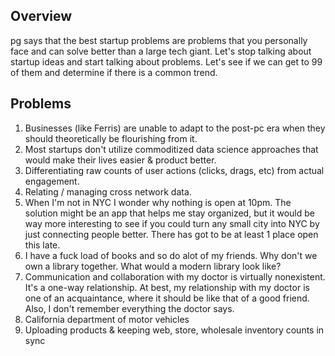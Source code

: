 ## Overview ##
pg says that the best startup problems are problems that you personally face and can solve better than a large tech giant. Let's stop talking about startup ideas and start talking about problems. Let's see if we can get to 99 of them and determine if there is a common trend.

## Problems ##
1. Businesses (like Ferris) are unable to adapt to the post-pc era when they should theoretically be flourishing from it.
2. Most startups don't utilize commoditized data science approaches that would make their lives easier & product better.
3. Differentiating raw counts of user actions (clicks, drags, etc) from actual engagement.
4. Relating / managing cross network data.
5. When I'm not in NYC I wonder why nothing is open at 10pm. The solution might be an app that helps me stay organized, but it would be way more interesting to see if you could turn any small city into NYC by just connecting people better. There has got to be at least 1 place open this late.
6. I have a fuck load of books and so do alot of my friends. Why don't we own a library together. What would a modern library look like?
7. Communication and collaboration with my doctor is virtually nonexistent. It's a one-way relationship. At best, my relationship with my doctor is one of an acquaintance, where it should be like that of a good friend. Also, I don't remember everything the doctor says.
8. California department of motor vehicles
9. Uploading products & keeping web, store, wholesale inventory counts in sync
